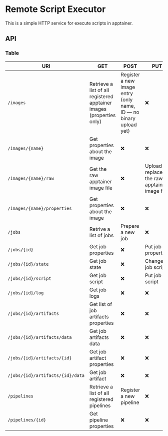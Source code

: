# Remote Script Executor
This is a simple HTTP service for execute scripts in apptainer.
## API
### Table
| URI | GET | POST | PUT | PATCH | DELETE |
| --- | --- | --- | --- | --- | --- |
| `/images` | Retrieve a list of all registered apptainer images (properties only) | Register a new image entry (only name, ID — no binary upload yet) | ❌| ❌| ❌|
| `/images/{name}` | Get properties about the image | ❌ | ❌ | ❌ | Delete the image |
| `/images/{name}/raw` | Get the raw apptainer image file | ❌ | Upload or replace the raw apptainer image file | ❌ | ❌ |
| `/images/{name}/properties` | Get properties about the image | ❌| ❌| ❌| ❌|
| `/jobs` | Retrive a list of jobs | Prepare a new job | ❌| ❌| ❌|
| `/jobs/{id}` | Get job properties | ❌| Put job properties | ❌| ❌|
| `/jobs/{id}/state` | Get job state | ❌| Change job script | ❌| ❌|
| `/jobs/{id}/script` | Get job script | ❌| Put job script | ❌| ❌|
| `/jobs/{id}/log` | Get job logs | ❌| ❌ | ❌| ❌|
| `/jobs/{id}/artifacts` | Get list of job artifacts properties | ❌| ❌ | ❌| Delete job artifacts |
| `/jobs/{id}/artifacts/data` | Get job artifacts data | ❌| ❌ | ❌| ❌|
| `/jobs/{id}/artifacts/{id}` | Get job artifact properties | ❌| ❌ | ❌| Delete job artifact |
| `/jobs/{id}/artifacts/{id}/data` | Get job artifact | ❌| ❌ | ❌| ❌|
| `/pipelines` | Retrieve a list of all registered pipelines | Register a new pipeline | ❌| ❌| ❌|
| `/pipelines/{id}` | Get pipeline properties | ❌| ❌| ❌| ❌|
